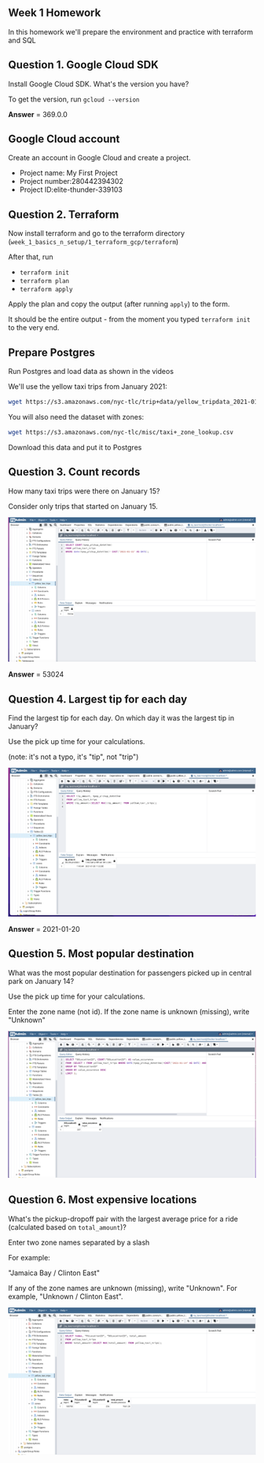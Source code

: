 ## Week 1 Homework

In this homework we'll prepare the environment 
and practice with terraform and SQL

## Question 1. Google Cloud SDK

Install Google Cloud SDK. What's the version you have? 

To get the version, run `gcloud --version`

**Answer** = 369.0.0

## Google Cloud account 

Create an account in Google Cloud and create a project.

- Project name: My First Project
- Project number:280442394302
- Project ID:elite-thunder-339103

## Question 2. Terraform 

Now install terraform and go to the terraform directory (`week_1_basics_n_setup/1_terraform_gcp/terraform`)

After that, run

* `terraform init`
* `terraform plan`
* `terraform apply` 

Apply the plan and copy the output (after running `apply`) to the form.

It should be the entire output - from the moment you typed `terraform init` to the very end.

## Prepare Postgres 

Run Postgres and load data as shown in the videos

We'll use the yellow taxi trips from January 2021:

```bash
wget https://s3.amazonaws.com/nyc-tlc/trip+data/yellow_tripdata_2021-01.csv
```

You will also need the dataset with zones:

```bash 
wget https://s3.amazonaws.com/nyc-tlc/misc/taxi+_zone_lookup.csv
```

Download this data and put it to Postgres

## Question 3. Count records 

How many taxi trips were there on January 15?

Consider only trips that started on January 15.

![img](https://github.com/gialkady/de_zoomcamp/blob/main/Homeworks/HW1/images/Question%203.%20Count%20records.png)

**Answer** = 53024

## Question 4. Largest tip for each day

Find the largest tip for each day. 
On which day it was the largest tip in January?

Use the pick up time for your calculations.

(note: it's not a typo, it's "tip", not "trip")

![img](https://github.com/gialkady/de_zoomcamp/blob/main/Homeworks/HW1/images/Question%204.%20Largest%20tip%20for%20each%20day.png)

**Answer** = 2021-01-20

## Question 5. Most popular destination

What was the most popular destination for passengers picked up 
in central park on January 14?

Use the pick up time for your calculations.

Enter the zone name (not id). If the zone name is unknown (missing), write "Unknown" 

![img](https://github.com/gialkady/de_zoomcamp/blob/main/Homeworks/HW1/images/Question%205.%20Most%20popular%20destination.png)

## Question 6. Most expensive locations

What's the pickup-dropoff pair with the largest 
average price for a ride (calculated based on `total_amount`)?

Enter two zone names separated by a slash

For example:

"Jamaica Bay / Clinton East"

If any of the zone names are unknown (missing), write "Unknown". For example, "Unknown / Clinton East". 

![img](https://github.com/gialkady/de_zoomcamp/blob/main/Homeworks/HW1/images/Question%206.%20Most%20expensive%20locations.png)

